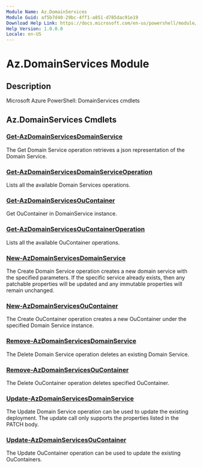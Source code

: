 ```yaml
---
Module Name: Az.DomainServices
Module Guid: af5b7d40-29bc-4ff1-a851-d785dac91e19
Download Help Link: https://docs.microsoft.com/en-us/powershell/module/az.domainservices
Help Version: 1.0.0.0
Locale: en-US
---
```


# Az.DomainServices Module
## Description
Microsoft Azure PowerShell: DomainServices cmdlets

## Az.DomainServices Cmdlets
### [Get-AzDomainServicesDomainService](Get-AzDomainServicesDomainService.md)
The Get Domain Service operation retrieves a json representation of the Domain Service.

### [Get-AzDomainServicesDomainServiceOperation](Get-AzDomainServicesDomainServiceOperation.md)
Lists all the available Domain Services operations.

### [Get-AzDomainServicesOuContainer](Get-AzDomainServicesOuContainer.md)
Get OuContainer in DomainService instance.

### [Get-AzDomainServicesOuContainerOperation](Get-AzDomainServicesOuContainerOperation.md)
Lists all the available OuContainer operations.

### [New-AzDomainServicesDomainService](New-AzDomainServicesDomainService.md)
The Create Domain Service operation creates a new domain service with the specified parameters.
If the specific service already exists, then any patchable properties will be updated and any immutable properties will remain unchanged.

### [New-AzDomainServicesOuContainer](New-AzDomainServicesOuContainer.md)
The Create OuContainer operation creates a new OuContainer under the specified Domain Service instance.

### [Remove-AzDomainServicesDomainService](Remove-AzDomainServicesDomainService.md)
The Delete Domain Service operation deletes an existing Domain Service.

### [Remove-AzDomainServicesOuContainer](Remove-AzDomainServicesOuContainer.md)
The Delete OuContainer operation deletes specified OuContainer.

### [Update-AzDomainServicesDomainService](Update-AzDomainServicesDomainService.md)
The Update Domain Service operation can be used to update the existing deployment.
The update call only supports the properties listed in the PATCH body.

### [Update-AzDomainServicesOuContainer](Update-AzDomainServicesOuContainer.md)
The Update OuContainer operation can be used to update the existing OuContainers.

